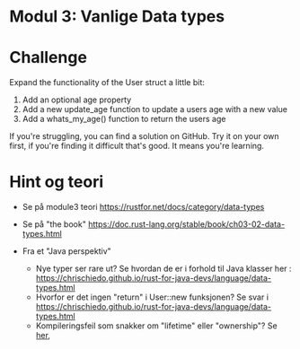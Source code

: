 
# Modul 3: Vanlige Data types


# Challenge
Expand the functionality of the User struct a little bit:

1. Add an optional age property
2. Add a new update_age function to update a users age with a new value
3. Add a whats_my_age() function to return the users age

If you're struggling, you can find a solution on GitHub. Try it on your own first, if you're finding it difficult that's good. It means you're learning.


# Hint og teori
* Se på module3 teori https://rustfor.net/docs/category/data-types
* Se på "the book" https://doc.rust-lang.org/stable/book/ch03-02-data-types.html

* Fra et "Java perspektiv"
  * Nye typer ser rare ut? Se hvordan de er i forhold til Java klasser her : https://chrischiedo.github.io/rust-for-java-devs/language/data-types.html
  * Hvorfor er det ingen "return" i User::new funksjonen? Se svar i [https://chrischiedo.github.io/rust-for-java-devs/language/data-types.html ](https://chrischiedo.github.io/rust-for-java-devs/language/functions.html)
  * Kompileringsfeil som snakker om "lifetime" eller "ownership"? Se [her](https://chrischiedo.github.io/rust-for-java-devs/memory-management/index.html), 
